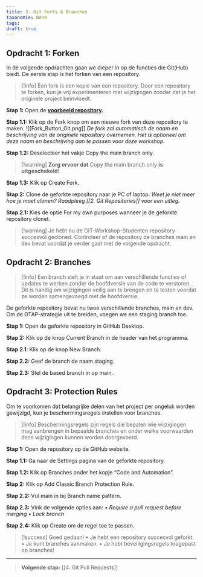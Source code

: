 ```yaml
---
title: 3. Git Forks & Branches
taxonomie: None
tags: 
draft: true
---
```

## Opdracht 1: Forken
In de volgende opdrachten gaan we dieper in op de functies die Git(Hub) biedt. De eerste stap is het forken van een repository.

> [!info] Een fork is een kopie van een repository. Door een repository te forken, kun je vrij experimenteren met wijzigingen zonder dat je het originele project beïnvloedt.

**Stap 1:** Open de [**voorbeeld repository**](https://google.com)**.**

**Stap 1.1:** Klik op de Fork knop om een nieuwe fork van deze repository te maken.
![[Fork_Button_Git.png]]
_De fork zal automatisch de naam en beschrijving van de originele repository overnemen. Het is optioneel om deze naam en beschrijving aan te passen voor deze workshop._

**Stap 1.2:** Deselecteer het vakje Copy the main branch only.

> [!warning] **Zorg ervoor dat** Copy the main branch only **is uitgeschakeld!**

**Stap 1.3:** Klik op Create Fork.

**Stap 2:** Clone de geforkte repository naar je PC of laptop.
	_Weet je niet meer hoe je moet clonen? Raadpleeg [[2. Git Repositories]] voor een uitleg._

**Stap 2.1:** Kies de optie For my own purposes wanneer je de geforkte repository clonet.


> [!warning] Je hebt nu de GIT-Workshop-Studenten repository succesvol gecloned. Controleer of de repository de branches main en dev bevat voordat je verder gaat met de volgende opdracht.
  

## Opdracht 2: Branches
> [!info] Een branch stelt je in staat om aan verschillende functies of updates te werken zonder de hoofdversie van de code te verstoren. Dit is handig om wijzigingen veilig aan te brengen en te testen voordat ze worden samengevoegd met de hoofdversie.

De geforkte repository bevat nu twee verschillende branches, main en dev. Om de OTAP-strategie uit te breiden, voegen we een staging branch toe.

**Stap 1:** Open de geforkte repository in GitHub Desktop.

**Stap 2:** Klik op de knop Current Branch in de header van het programma.

**Stap 2.1**: Klik op de knop New Branch.

**Stap 2.2:** Geef de branch de naam staging.

**Stap 2.3:** Stel de based branch in op main.


## Opdracht 3: Protection Rules
Om te voorkomen dat belangrijke delen van het project per ongeluk worden gewijzigd, kun je beschermingsregels instellen voor branches.

> [!info] Beschermingsregels zijn regels die bepalen wie wijzigingen mag aanbrengen in bepaalde branches en onder welke voorwaarden deze wijzigingen kunnen worden doorgevoerd.

**Stap 1:** Open de repository op de GitHub website.

**Stap 1.1:** Ga naar de Settings pagina van de geforkte repository.

**Stap 1.2:** Klik op Branches onder het kopje “Code and Automation”.

**Stap 2:** Klik op Add Classic Branch Protection Rule.

**Stap 2.2:** Vul main in bij Branch name pattern.

**Stap 2.3:** Vink de volgende opties aan:
	*• Require a pull request before merging*
	*• Lock branch*

**Stap 2.4:** Klik op Create om de regel toe te passen.



> [!success] Goed gedaan!
• Je hebt een repository succesvol geforkt.
• Je kunt branches aanmaken.
• Je hebt beveiligingsregels toegepast op branches!

---
> **Volgende stap:** [[4. Git Pull Requests]]